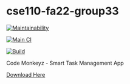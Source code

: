 # cse110-fa22-group33

[![Maintainability](https://api.codeclimate.com/v1/badges/3ce97fe6cf0ffc4e1c73/maintainability)](https://codeclimate.com/github/cse110-fa22-group33/cse110-fa22-group33/maintainability)

[![Main CI](https://github.com/cse110-fa22-group33/cse110-fa22-group33/actions/workflows/MainCI.yml/badge.svg?branch=main)](https://github.com/cse110-fa22-group33/cse110-fa22-group33/actions/workflows/MainCI.yml)

[![Build](https://github.com/cse110-fa22-group33/cse110-fa22-group33/actions/workflows/Build.yml/badge.svg)](https://github.com/cse110-fa22-group33/cse110-fa22-group33/actions/workflows/Build.yml)

Code Monkeyz - Smart Task Management App

[Download Here](https://github.com/cse110-fa22-group33/cse110-fa22-group33/releases/tag/release)
